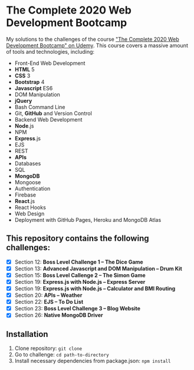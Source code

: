 # The Complete 2020 Web Development Bootcamp

My solutions to the challenges of the course ["The Complete 2020 Web Development Bootcamp" on Udemy](https://www.udemy.com/course/the-complete-web-development-bootcamp/). This course covers a massive amount of tools and technologies, including:

* Front-End Web Development
* **HTML** 5
* **CSS** 3
* **Bootstrap** 4
* **Javascript** ES6
* DOM Manipulation
* **jQuery**
* Bash Command Line
* Git, **GitHub** and Version Control
* Backend Web Development
* **Node**.js
* NPM
* **Express**.js
* EJS
* REST
* **APIs**
* Databases
* SQL
* **MongoDB**
* Mongoose
* Authentication
* Firebase
* **React**.js
* React Hooks
* Web Design
* Deployment with GitHub Pages, Heroku and MongoDB Atlas

## This repository contains the following challenges:

- [x] Section 12: **Boss Level Challenge 1 – The Dice Game**
- [x] Section 13: **Advanced Javascript and DOM Manipulation – Drum Kit**
- [x] Section 15: **Boss Level Callenge 2 – The Simon Game**
- [x] Section 19: **Express.js with Node.js – Express Server**
- [x] Section 19: **Express.js with Node.js – Calculator and BMI Routing**
- [x] Section 20: **APIs – Weather**
- [x] Section 22: **EJS – To Do List**
- [x] Section 23: **Boss Level Challenge 3 – Blog Website**
- [x] Section 26: **Native MongoDB Driver**

## Installation

1. Clone repository:
```git clone```
2. Go to challenge:
```cd path-to-directory```
3. Install necessary dependencies from package.json:
```npm install```